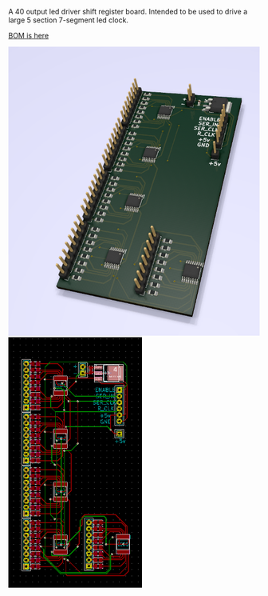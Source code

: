 A 40 output led driver shift register board. Intended to be used to drive a large 5 section 7-segment led clock.

[BOM is here](./BOM.xls)

![alt text](./assets/a.png "")
![alt text](./assets/b.png "")

